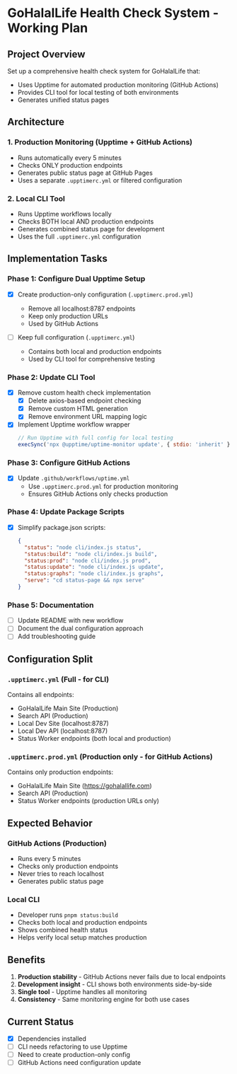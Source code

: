 # GoHalalLife Health Check System - Working Plan

## Project Overview
Set up a comprehensive health check system for GoHalalLife that:
- Uses Upptime for automated production monitoring (GitHub Actions)
- Provides CLI tool for local testing of both environments
- Generates unified status pages

## Architecture

### 1. **Production Monitoring (Upptime + GitHub Actions)**
- Runs automatically every 5 minutes
- Checks ONLY production endpoints
- Generates public status page at GitHub Pages
- Uses a separate `.upptimerc.yml` or filtered configuration

### 2. **Local CLI Tool**
- Runs Upptime workflows locally
- Checks BOTH local AND production endpoints
- Generates combined status page for development
- Uses the full `.upptimerc.yml` configuration

## Implementation Tasks

### Phase 1: Configure Dual Upptime Setup
- [x] Create production-only configuration (`.upptimerc.prod.yml`)
  - Remove all localhost:8787 endpoints
  - Keep only production URLs
  - Used by GitHub Actions
  
- [ ] Keep full configuration (`.upptimerc.yml`) 
  - Contains both local and production endpoints
  - Used by CLI tool for comprehensive testing

### Phase 2: Update CLI Tool
- [x] Remove custom health check implementation
  - [x] Delete axios-based endpoint checking
  - [x] Remove custom HTML generation
  - [x] Remove environment URL mapping logic

- [x] Implement Upptime workflow wrapper
  ```javascript
  // Run Upptime with full config for local testing
  execSync('npx @upptime/uptime-monitor update', { stdio: 'inherit' });
  ```

### Phase 3: Configure GitHub Actions
- [x] Update `.github/workflows/uptime.yml`
  - Use `.upptimerc.prod.yml` for production monitoring
  - Ensures GitHub Actions only checks production

### Phase 4: Update Package Scripts
- [x] Simplify package.json scripts:
  ```json
  {
    "status": "node cli/index.js status",
    "status:build": "node cli/index.js build",
    "status:prod": "node cli/index.js prod",
    "status:update": "node cli/index.js update",
    "status:graphs": "node cli/index.js graphs",
    "serve": "cd status-page && npx serve"
  }
  ```

### Phase 5: Documentation
- [ ] Update README with new workflow
- [ ] Document the dual configuration approach
- [ ] Add troubleshooting guide

## Configuration Split

### `.upptimerc.yml` (Full - for CLI)
Contains all endpoints:
- GoHalalLife Main Site (Production)
- Search API (Production)
- Local Dev Site (localhost:8787)
- Local Dev API (localhost:8787)
- Status Worker endpoints (both local and production)

### `.upptimerc.prod.yml` (Production only - for GitHub Actions)
Contains only production endpoints:
- GoHalalLife Main Site (https://gohalallife.com)
- Search API (Production)
- Status Worker endpoints (production URLs only)

## Expected Behavior

### GitHub Actions (Production)
- Runs every 5 minutes
- Checks only production endpoints
- Never tries to reach localhost
- Generates public status page

### Local CLI
- Developer runs `pnpm status:build`
- Checks both local and production endpoints
- Shows combined health status
- Helps verify local setup matches production

## Benefits
1. **Production stability** - GitHub Actions never fails due to local endpoints
2. **Development insight** - CLI shows both environments side-by-side
3. **Single tool** - Upptime handles all monitoring
4. **Consistency** - Same monitoring engine for both use cases

## Current Status
- [x] Dependencies installed
- [ ] CLI needs refactoring to use Upptime
- [ ] Need to create production-only config
- [ ] GitHub Actions need configuration update